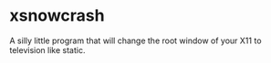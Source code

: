 # xsnowcrash

A silly little program that will change the root window of your X11 to television like static.
